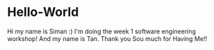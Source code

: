 # Hello-World

Hi my name is Siman :) I'm doing the week 1 software engineering workshop!
And my name is Tan. Thank you Sou much for Having Me!!
